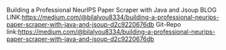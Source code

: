 Building a Professional NeurIPS Paper Scraper with Java and Jsoup
BLOG LINK:https://medium.com/@bilalyou8334/building-a-professional-neurips-paper-scraper-with-java-and-jsoup-d2c9220676db
Git-Repo link:https://medium.com/@bilalyou8334/building-a-professional-neurips-paper-scraper-with-java-and-jsoup-d2c9220676db
